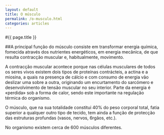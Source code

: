 ```yaml
---
layout: default
title: O músculo
permalink: /o-musculo.html
categories: articles
---
```


#{{ page.title }}

##A principal função do músculo consiste em transformar energia quí­mica, fomecida através dos nutrientes energéticos, em energia mecânica, de que resulta contracção muscular e, habitualmente, movimento.

A contracção muscular acontece porque nas células musculares de todos os seres vivos existem dois tipos de proteínas contrácteis, a actina e a miosina, a quais na presença de cálcio e com consumo de energia vão deslizar uma sobre a outra, originando um encurtamento do sarcómero e desenvolvimento de tensão muscular no seu interior. Parte da energia é «perdida» sob a forma de calor, sendo este importante na regulação térmica do organismo.

O músculo, que na sua totalidade constitui 40% do peso corporal total, fatia superior a qualquer outro tipo de tecido, tem ainda a função de protecção das estruturas profundas (vasos, nervos, 6rgãos, etc.).

No organismo existem cerca de 600 músculos diferentes.
